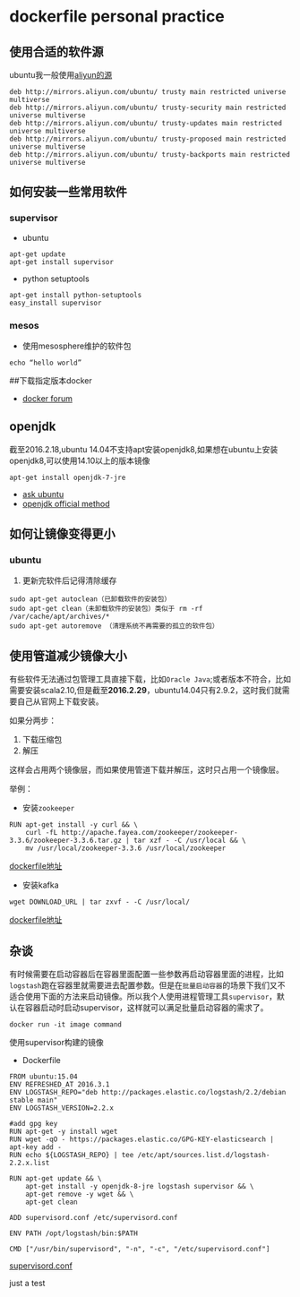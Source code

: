 # dockerfile personal practice
## 使用合适的软件源
ubuntu我一般使用[aliyun的源](http://wiki.ubuntu.org.cn/Template:14.04source)
```
deb http://mirrors.aliyun.com/ubuntu/ trusty main restricted universe multiverse
deb http://mirrors.aliyun.com/ubuntu/ trusty-security main restricted universe multiverse
deb http://mirrors.aliyun.com/ubuntu/ trusty-updates main restricted universe multiverse
deb http://mirrors.aliyun.com/ubuntu/ trusty-proposed main restricted universe multiverse
deb http://mirrors.aliyun.com/ubuntu/ trusty-backports main restricted universe multiverse
```

## 如何安装一些常用软件
### supervisor
- ubuntu
```shell
apt-get update
apt-get install supervisor
```

- python setuptools
```
apt-get install python-setuptools
easy_install supervisor
```

### mesos
- 使用mesosphere维护的软件包
```
echo “hello world”
```

##下载指定版本docker
- [docker forum](https://forums.docker.com/t/how-can-i-install-a-specific-version-of-the-docker-engine/1993/6)

## openjdk
截至2016.2.18,ubuntu 14.04不支持apt安装openjdk8,如果想在ubuntu上安装openjdk8,可以使用14.10以上的版本镜像
```
apt-get install openjdk-7-jre
```

- [ask ubuntu](http://askubuntu.com/questions/464755/how-to-install-openjdk-8-on-14-04-lts)
- [openjdk official method](http://openjdk.java.net/install/)


## 如何让镜像变得更小
### ubuntu
1. 更新完软件后记得清除缓存
```
sudo apt-get autoclean（已卸载软件的安装包）
sudo apt-get clean（未卸载软件的安装包）类似于 rm -rf /var/cache/apt/archives/*
sudo apt-get autoremove （清理系统不再需要的孤立的软件包）
```

## 使用管道减少镜像大小
有些软件无法通过包管理工具直接下载，比如`Oracle Java`;或者版本不符合，比如需要安装scala2.10,但是截至**2016.2.29**，ubuntu14.04只有2.9.2，这时我们就需要自己从官网上下载安装。

如果分两步：
1. 下载压缩包
2. 解压

这样会占用两个镜像层，而如果使用管道下载并解压，这时只占用一个镜像层。

举例：

- 安装`zookeeper`
```
RUN apt-get install -y curl && \
    curl -fL http://apache.fayea.com/zookeeper/zookeeper-3.3.6/zookeeper-3.3.6.tar.gz | tar xzf - -C /usr/local && \
    mv /usr/local/zookeeper-3.3.6 /usr/local/zookeeper
```
[dockerfile地址](https://github.com/DHOPL/docker-zookeeper/blob/master/Dockerfile)

- 安装kafka
```
wget DOWNLOAD_URL | tar zxvf - -C /usr/local/
```
[dockerfile地址](https://github.com/DHOPL/docker-kafka)

## 杂谈
有时候需要在启动容器后在容器里面配置一些参数再启动容器里面的进程，比如`logstash`跑在容器里就需要进去配置参数。但是在`批量启动容器`的场景下我们又不适合使用下面的方法来启动镜像。所以我个人使用进程管理工具`supervisor`，默认在容器启动时启动supervisor，这样就可以满足批量启动容器的需求了。
```language
docker run -it image command
```
使用supervisor构建的镜像
- Dockerfile

```language
FROM ubuntu:15.04
ENV REFRESHED_AT 2016.3.1
ENV LOGSTASH_REPO="deb http://packages.elastic.co/logstash/2.2/debian stable main"
ENV LOGSTASH_VERSION=2.2.x

#add gpg key
RUN apt-get -y install wget
RUN	wget -qO - https://packages.elastic.co/GPG-KEY-elasticsearch | apt-key add -
RUN echo ${LOGSTASH_REPO} | tee /etc/apt/sources.list.d/logstash-2.2.x.list

RUN apt-get update && \
	apt-get install -y openjdk-8-jre logstash supervisor && \
	apt-get remove -y wget && \
	apt-get clean

ADD supervisord.conf /etc/supervisord.conf

ENV PATH /opt/logstash/bin:$PATH

CMD ["/usr/bin/supervisord", "-n", "-c", "/etc/supervisord.conf"]
```

[supervisord.conf](https://github.com/DHOPL/docker-logstash/blob/master/supervisord.conf)

just a test
